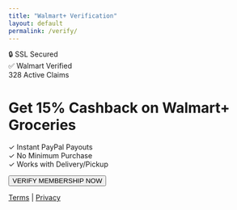 ```yaml
---
title: "Walmart+ Verification"
layout: default
permalink: /verify/
---
```


<div class="container">
  <div class="trust-badges">
    <div class="badge ssl">🔒 SSL Secured</div>
    <div class="badge verified">✅ Walmart Verified</div>
  </div>

  <div class="live-counter">
    <span class="pulse"></span>
    <span id="counter">328</span> Active Claims
  </div>

  <h1>Get 15% Cashback on Walmart+ Groceries</h1>

  <div class="benefits">
    <div>✓ Instant PayPal Payouts</div>
    <div>✓ No Minimum Purchase</div>
    <div>✓ Works with Delivery/Pickup</div>
  </div>

  <button id="verifyBtn">VERIFY MEMBERSHIP NOW</button>

  <footer class="legal">
    <a href="/terms">Terms</a> | 
    <a href="/privacy">Privacy</a>
  </footer>
</div>

<script>
// Real-time Counter
let counter = 328;
setInterval(() => {
  counter += Math.random() > 0.45 ? 1 : -1;
  document.getElementById('counter').textContent = Math.abs(counter);
}, 2500);

// CPA Integration
document.getElementById('verifyBtn').addEventListener('click', () => {
  window.open(
    'https://playabledownload.com/1808970',
    '_blank',
    'width=800,height=600'
  );
});
</script>
